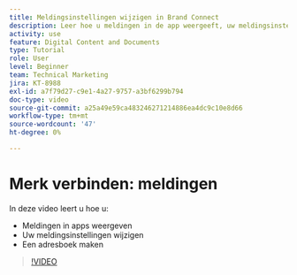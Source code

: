 ```yaml
---
title: Meldingsinstellingen wijzigen in Brand Connect
description: Leer hoe u meldingen in de app weergeeft, uw meldingsinstellingen wijzigt en een adresboek maakt in Brand Connect van [!UICONTROL Workfront DAM].
activity: use
feature: Digital Content and Documents
type: Tutorial
role: User
level: Beginner
team: Technical Marketing
jira: KT-8988
exl-id: a7f79d27-c9e1-4a27-9757-a3bf6299b794
doc-type: video
source-git-commit: a25a49e59ca483246271214886ea4dc9c10e8d66
workflow-type: tm+mt
source-wordcount: '47'
ht-degree: 0%

---
```


# Merk verbinden: meldingen

In deze video leert u hoe u:

* Meldingen in apps weergeven
* Uw meldingsinstellingen wijzigen
* Een adresboek maken

>[!VIDEO](https://video.tv.adobe.com/v/335250/?quality=12&learn=on)
